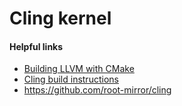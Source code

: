 # Cling kernel

#### Helpful links

 * [Building LLVM with CMake](http://llvm.org/docs/CMake.html)
 * [Cling build instructions](https://root.cern.ch/cling-build-instructions)
 * https://github.com/root-mirror/cling
 
